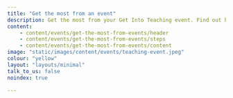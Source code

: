 ```yaml
---
title: "Get the most from an event"
description: Get the most from your Get Into Teaching event. Find out how to prepare, questions to ask, and where to find the experts you want to talk to.
content:
    - content/events/get-the-most-from-events/header
    - content/events/get-the-most-from-events/steps
    - content/events/get-the-most-from-events/content
image: "static/images/content/events/teaching-event.jpeg"
colour: "yellow"
layout: "layouts/minimal"
talk_to_us: false
noindex: true

---
```

